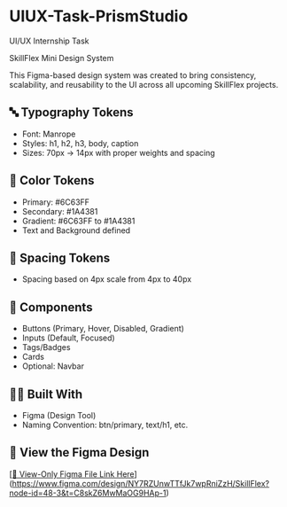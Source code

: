 # UIUX-Task-PrismStudio
UI/UX Internship Task

SkillFlex Mini Design System

This Figma-based design system was created to bring consistency, scalability, and reusability to the UI across all upcoming SkillFlex projects.

## 🔤 Typography Tokens
- Font: Manrope
- Styles: h1, h2, h3, body, caption
- Sizes: 70px → 14px with proper weights and spacing

## 🎨 Color Tokens
- Primary: #6C63FF
- Secondary: #1A4381
- Gradient: #6C63FF to #1A4381
- Text and Background defined

## 📏 Spacing Tokens
- Spacing based on 4px scale from 4px to 40px

## 🧩 Components
- Buttons (Primary, Hover, Disabled, Gradient)
- Inputs (Default, Focused)
- Tags/Badges
- Cards
- Optional: Navbar

## 👩‍💻 Built With
- Figma (Design Tool)
- Naming Convention: btn/primary, text/h1, etc.

## 📁 View the Figma Design
[[🔗 View-Only Figma File Link Here](#)](https://www.figma.com/design/NY7RZUnwTTfJk7wpRniZzH/SkillFlex?node-id=48-3&t=C8skZ6MwMaOG9HAp-1)


